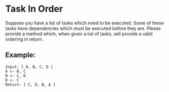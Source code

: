 # Task In Order

Suppose you have a list of tasks which need to be executed.
Some of these tasks have dependencies which must be executed before they are.
 Please provide a method which, when given a list of tasks, will provide a valid ordering in return. 

## Example:
``` 
Input: [ A, B, C, D ] 
A <- B, C 
B <- C, D 
D <- C 
Return: [ C, D, B, A ]
```
